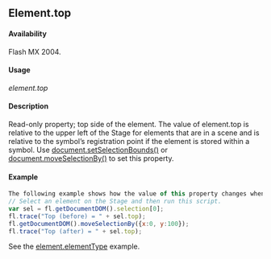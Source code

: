 ## Element.top

#### Availability

Flash MX 2004.

#### Usage

*element.top*

#### Description

Read-only property; top side of the element. The value of element.top is relative to the upper left of the Stage for elements that are in a scene and is relative to the symbol’s registration point if the element is stored within a symbol. Use [document.setSelectionBounds()](../Document_object/docu9658.md) or [document.moveSelectionBy()](../Document_object/docum160.md) to set this property.

#### Example

```javascript
The following example shows how the value of this property changes when an element is moved:
// Select an element on the Stage and then run this script. 
var sel = fl.getDocumentDOM().selection[0];
fl.trace("Top (before) = " + sel.top); 
fl.getDocumentDOM().moveSelectionBy({x:0, y:100}); 
fl.trace("Top (after) = " + sel.top);
```

See the [element.elementType](../Element_object/element1.md) example.
